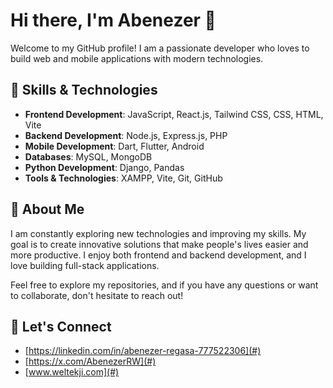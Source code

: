 # Hi there, I'm Abenezer 👋

Welcome to my GitHub profile! I am a passionate developer who loves to build web and mobile applications with modern technologies.

## 🔧 Skills & Technologies

- **Frontend Development**: JavaScript, React.js, Tailwind CSS, CSS, HTML, Vite
- **Backend Development**: Node.js, Express.js, PHP
- **Mobile Development**: Dart, Flutter, Android
- **Databases**: MySQL, MongoDB
- **Python Development**: Django, Pandas
- **Tools & Technologies**: XAMPP, Vite, Git, GitHub

## 🚀 About Me

I am constantly exploring new technologies and improving my skills. My goal is to create innovative solutions that make people's lives easier and more productive. I enjoy both frontend and backend development, and I love building full-stack applications.

Feel free to explore my repositories, and if you have any questions or want to collaborate, don't hesitate to reach out!

## 📣 Let's Connect

- [https://linkedin.com/in/abenezer-regasa-777522306](#)
- [https://x.com/AbenezerRW](#)
- [www.weltekji.com](#)
